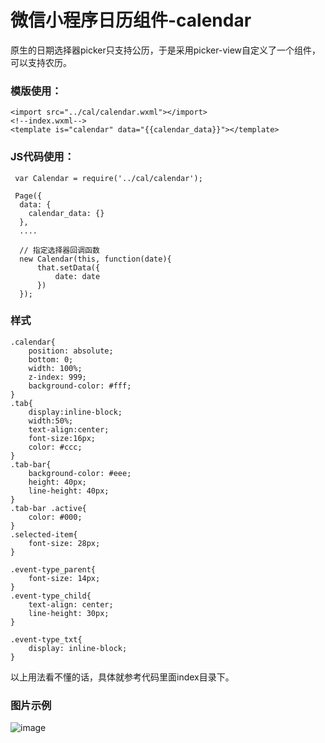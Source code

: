 # 微信小程序日历组件-calendar
原生的日期选择器picker只支持公历，于是采用picker-view自定义了一个组件，可以支持农历。

### 模版使用：
```
<import src="../cal/calendar.wxml"></import>
<!--index.wxml-->
<template is="calendar" data="{{calendar_data}}"></template>
```
### JS代码使用：
```
 var Calendar = require('../cal/calendar');
 
 Page({
  data: {
    calendar_data: {}
  },
  ....
  
  // 指定选择器回调函数
  new Calendar(this, function(date){
      that.setData({
          date: date
      })
  });
```

### 样式
```
.calendar{
    position: absolute;
    bottom: 0;
    width: 100%;
    z-index: 999;
    background-color: #fff; 
}
.tab{
    display:inline-block;
    width:50%;
    text-align:center;
    font-size:16px;
    color: #ccc;
}
.tab-bar{
    background-color: #eee;
    height: 40px;
    line-height: 40px;
}
.tab-bar .active{
    color: #000;
}
.selected-item{
    font-size: 28px;
}

.event-type_parent{
    font-size: 14px;
}
.event-type_child{
    text-align: center;
    line-height: 30px;
}

.event-type_txt{
    display: inline-block;
}
```

以上用法看不懂的话，具体就参考代码里面index目录下。   
 
### 图片示例
![image](http://iamaddy.github.io/images/demo.png)
